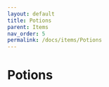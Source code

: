 ```yaml
---
layout: default
title: Potions
parent: Items
nav_order: 5
permalink: /docs/items/Potions
---
```


# Potions